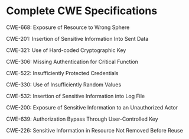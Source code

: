 

# Complete CWE Specifications

CWE-668: Exposure of Resource to Wrong Sphere

CWE-201: Insertion of Sensitive Information Into Sent Data

CWE-321: Use of Hard-coded Cryptographic Key

CWE-306: Missing Authentication for Critical Function

CWE-522: Insufficiently Protected Credentials

CWE-330: Use of Insufficiently Random Values

CWE-532: Insertion of Sensitive Information into Log File

CWE-200: Exposure of Sensitive Information to an Unauthorized Actor

CWE-639: Authorization Bypass Through User-Controlled Key

CWE-226: Sensitive Information in Resource Not Removed Before Reuse